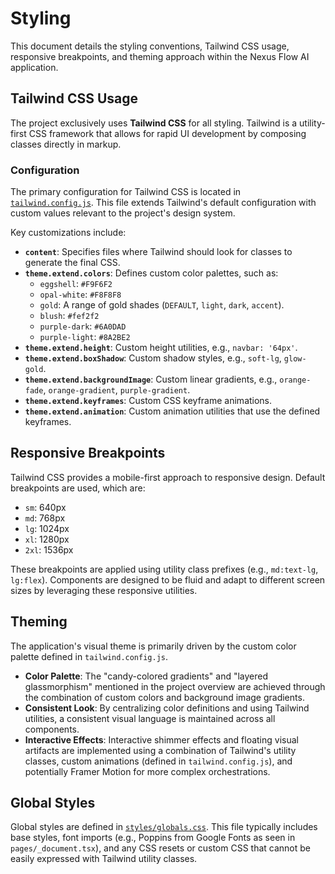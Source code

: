 # Styling

This document details the styling conventions, Tailwind CSS usage, responsive breakpoints, and theming approach within the Nexus Flow AI application.

## Tailwind CSS Usage

The project exclusively uses **Tailwind CSS** for all styling. Tailwind is a utility-first CSS framework that allows for rapid UI development by composing classes directly in markup.

### Configuration

The primary configuration for Tailwind CSS is located in [`tailwind.config.js`](tailwind.config.js). This file extends Tailwind's default configuration with custom values relevant to the project's design system.

Key customizations include:

*   **`content`**: Specifies files where Tailwind should look for classes to generate the final CSS.
*   **`theme.extend.colors`**: Defines custom color palettes, such as:
    *   `eggshell`: `#F9F6F2`
    *   `opal-white`: `#F8F8F8`
    *   `gold`: A range of gold shades (`DEFAULT`, `light`, `dark`, `accent`).
    *   `blush`: `#fef2f2`
    *   `purple-dark`: `#6A0DAD`
    *   `purple-light`: `#8A2BE2`
*   **`theme.extend.height`**: Custom height utilities, e.g., `navbar: '64px'`.
*   **`theme.extend.boxShadow`**: Custom shadow styles, e.g., `soft-lg`, `glow-gold`.
*   **`theme.extend.backgroundImage`**: Custom linear gradients, e.g., `orange-fade`, `orange-gradient`, `purple-gradient`.
*   **`theme.extend.keyframes`**: Custom CSS keyframe animations.
*   **`theme.extend.animation`**: Custom animation utilities that use the defined keyframes.

## Responsive Breakpoints

Tailwind CSS provides a mobile-first approach to responsive design. Default breakpoints are used, which are:

*   `sm`: 640px
*   `md`: 768px
*   `lg`: 1024px
*   `xl`: 1280px
*   `2xl`: 1536px

These breakpoints are applied using utility class prefixes (e.g., `md:text-lg`, `lg:flex`). Components are designed to be fluid and adapt to different screen sizes by leveraging these responsive utilities.

## Theming

The application's visual theme is primarily driven by the custom color palette defined in `tailwind.config.js`.

*   **Color Palette**: The "candy-colored gradients" and "layered glassmorphism" mentioned in the project overview are achieved through the combination of custom colors and background image gradients.
*   **Consistent Look**: By centralizing color definitions and using Tailwind utilities, a consistent visual language is maintained across all components.
*   **Interactive Effects**: Interactive shimmer effects and floating visual artifacts are implemented using a combination of Tailwind's utility classes, custom animations (defined in `tailwind.config.js`), and potentially Framer Motion for more complex orchestrations.

## Global Styles

Global styles are defined in [`styles/globals.css`](styles/globals.css). This file typically includes base styles, font imports (e.g., Poppins from Google Fonts as seen in `pages/_document.tsx`), and any CSS resets or custom CSS that cannot be easily expressed with Tailwind utility classes.